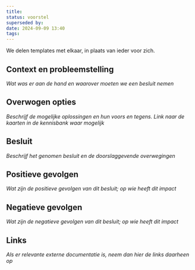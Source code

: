 ```yaml
---
title: 
status: voorstel
superseded by: 
date: 2024-09-09 13:40
tags:
---
```

We delen templates met elkaar, in plaats van ieder voor zich.
## Context en probleemstelling
*Wat was er aan de hand en waarover moeten we een besluit nemen*
## Overwogen opties
*Beschrijf de mogelijke oplossingen en hun voors en tegens. Link naar de kaarten in de kennisbank waar mogelijk*
## Besluit
*Beschrijf het genomen besluit en de doorslaggevende overwegingen*
## Positieve gevolgen
*Wat zijn de positieve gevolgen van dit besluit; op wie heeft dit impact*
## Negatieve gevolgen
*Wat zijn de negatieve gevolgen van dit besluit; op wie heeft dit impact*
## Links
*Als er relevante externe documentatie is, neem dan hier de links daarheen op*